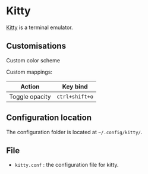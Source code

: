 # Kitty
[Kitty](https://sw.kovidgoyal.net/kitty/) is a terminal emulator.

## Customisations
Custom color scheme

Custom mappings:

| Action | Key bind |
| ------ | -------- |
| Toggle opacity | `ctrl+shift+o` |

## Configuration location
The configuration folder is located at `~/.config/kitty/`.

## File
- `kitty.conf` : the configuration file for kitty.
